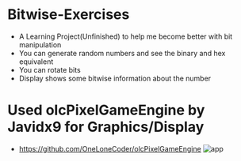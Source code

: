 # Bitwise-Exercises
 - A Learning Project(Unfinished) to help me become better with bit manipulation
 - You can generate random numbers and see the binary and hex equivalent
 - You can rotate bits
 - Display shows some bitwise information about the number
# Used olcPixelGameEngine by Javidx9 for Graphics/Display
 - https://github.com/OneLoneCoder/olcPixelGameEngine
 ![app](https://user-images.githubusercontent.com/34993144/92414179-1793d300-f121-11ea-99f0-5cbcc644301d.PNG)
